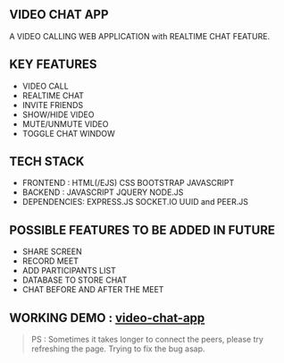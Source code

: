## VIDEO CHAT APP

A VIDEO CALLING WEB APPLICATION with REALTIME CHAT FEATURE.

## KEY FEATURES
* VIDEO CALL
* REALTIME CHAT
* INVITE FRIENDS
* SHOW/HIDE VIDEO 
* MUTE/UNMUTE VIDEO
* TOGGLE CHAT WINDOW

## TECH STACK 
* FRONTEND : HTML(/EJS) CSS BOOTSTRAP JAVASCRIPT
* BACKEND  : JAVASCRIPT JQUERY NODE.JS 
* DEPENDENCIES: EXPRESS.JS SOCKET.IO UUID and PEER.JS 

## POSSIBLE FEATURES TO BE ADDED IN FUTURE
* SHARE SCREEN
* RECORD MEET
* ADD PARTICIPANTS LIST
* DATABASE TO STORE CHAT
* CHAT BEFORE AND AFTER THE MEET


## WORKING DEMO : [video-chat-app](https://morning-basin-34512.herokuapp.com/)

> PS : Sometimes it takes longer to connect the peers, please try refreshing the page. Trying to fix the bug asap.
